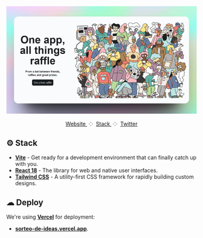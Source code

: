 <div align="center">

<a href="https://sorteo-de-ideas.vercel.app/" target="_blank">
<img src="public/images/website.png" alt="Screenshot" />
</a>

</p>
    <a href="https://sorteo-de-ideas.vercel.app/" target="_blank">
        Website
    </a>
    <span>&nbsp;⁘&nbsp;</span>
    <a href="#-stack">
        Stack
    </a>
    <span>&nbsp;⁘&nbsp;</span>
    <a href="https://twitter.com/jeremyjsx" target="_blank">
        Twitter
    </a>

</div>

## ⚙ Stack

- [**Vite**](https://vitejs.dev/) - Get ready for a development environment that can finally catch up with you.
- [**React 18**](https://react.dev/) - The library for web and native user interfaces.
- [**Tailwind CSS**](https://tailwindcss.com/) - A utility-first CSS framework for rapidly building custom designs.

## ☁ Deploy

We're using [**Vercel**](https://vercel.com/) for deployment:

- [**sorteo-de-ideas.vercel.app**](sorteo-de-ideas.vercel.app).
